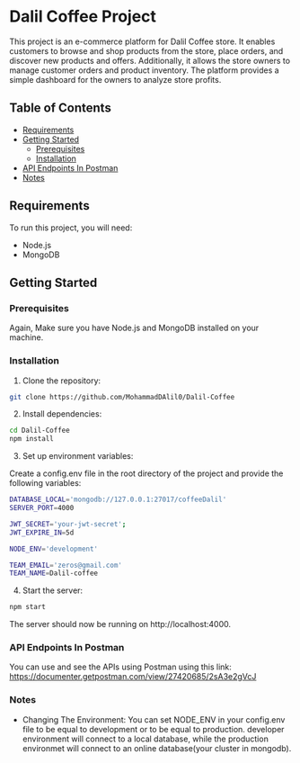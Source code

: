 # Dalil Coffee Project

This project is an e-commerce platform for Dalil Coffee store. It enables customers to browse and shop products from the store, place orders, and discover new products and offers. Additionally, it allows the store owners to manage customer orders and product inventory. The platform provides a simple dashboard for the owners to analyze store profits.

## Table of Contents

- [Requirements](#requirements)
- [Getting Started](#getting-started)
  - [Prerequisites](#prerequisites)
  - [Installation](#installation)
- [API Endpoints In Postman](#api-endpoints-in-postman)
- [Notes](#notes)
## Requirements

To run this project, you will need:

- Node.js
- MongoDB

## Getting Started

### Prerequisites

Again, Make sure you have Node.js and MongoDB installed on your machine.

### Installation
1. Clone the repository:

```bash
git clone https://github.com/MohammadDAlil0/Dalil-Coffee
```
2. Install dependencies:
```bash
cd Dalil-Coffee
npm install
```
3. Set up environment variables:

Create a config.env file in the root directory of the project and provide the following variables: 
```bash
DATABASE_LOCAL='mongodb://127.0.0.1:27017/coffeeDalil'
SERVER_PORT=4000

JWT_SECRET='your-jwt-secret';
JWT_EXPIRE_IN=5d

NODE_ENV='development'

TEAM_EMAIL='zeros@gmail.com'
TEAM_NAME=Dalil-coffee
```
4. Start the server:
```bash
npm start
```
The server should now be running on http://localhost:4000.

### API Endpoints In Postman
You can use and see the APIs using Postman using this link: https://documenter.getpostman.com/view/27420685/2sA3e2gVcJ

### Notes

- Changing The Environment: You can set NODE_ENV in your config.env file to be equal to development or to be equal to production. developer environment will connect to a local database, while the production environmet will connect to an online database(your cluster in mongodb).